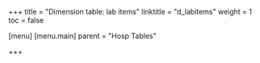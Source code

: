 +++
title = "Dimension table: lab items"
linktitle = "d_labitems"
weight = 1
toc = false

[menu]
  [menu.main]
    parent = "Hosp Tables"

+++